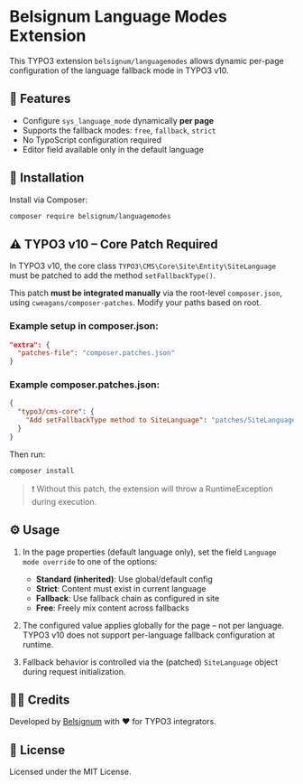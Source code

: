 # Belsignum Language Modes Extension

This TYPO3 extension `belsignum/languagemodes` allows dynamic per-page configuration of the language fallback mode in TYPO3 v10.

## 🧩 Features

- Configure `sys_language_mode` dynamically **per page**
- Supports the fallback modes: `free`, `fallback`, `strict`
- No TypoScript configuration required
- Editor field available only in the default language

## 🚀 Installation

Install via Composer:

```bash
composer require belsignum/languagemodes
```

## ⚠️ TYPO3 v10 – Core Patch Required

In TYPO3 v10, the core class `TYPO3\CMS\Core\Site\Entity\SiteLanguage` must be patched to add the method `setFallbackType()`.

This patch **must be integrated manually** via the root-level `composer.json`, using `cweagans/composer-patches`.
Modify your paths based on root.

### Example setup in composer.json:

```json
"extra": {
  "patches-file": "composer.patches.json"
}
```

### Example composer.patches.json:

```json
{
  "typo3/cms-core": {
    "Add setFallbackType method to SiteLanguage": "patches/SiteLanguage.diff"
  }
}
```

Then run:

```bash
composer install
```

> ❗ Without this patch, the extension will throw a RuntimeException during execution.

## ⚙️ Usage

1. In the page properties (default language only), set the field `Language mode override` to one of the options:
    - **Standard (inherited)**: Use global/default config
    - **Strict**: Content must exist in current language
    - **Fallback**: Use fallback chain as configured in site
    - **Free**: Freely mix content across fallbacks

2. The configured value applies globally for the page – not per language.
   TYPO3 v10 does not support per-language fallback configuration at runtime.

3. Fallback behavior is controlled via the (patched) `SiteLanguage` object during request initialization.

## 🧑‍💻 Credits

Developed by [Belsignum](https://www.belsignum.com) with ❤️ for TYPO3 integrators.

## 📄 License

Licensed under the MIT License.
